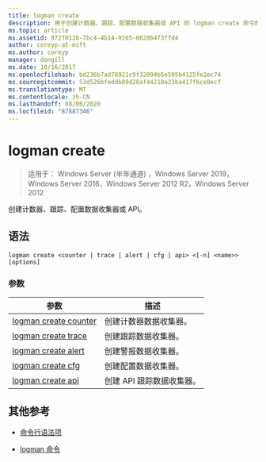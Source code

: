 ```yaml
---
title: logman create
description: 用于创建计数器、跟踪、配置数据收集器或 API 的 logman create 命令的参考文章。
ms.topic: article
ms.assetid: 972f0126-7bc4-4b14-9265-062864f3ffd4
author: coreyp-at-msft
ms.author: coreyp
manager: dongill
ms.date: 10/16/2017
ms.openlocfilehash: bd236b7ad78921c9f32094b5e595b4125fe2ec74
ms.sourcegitcommit: 53d526bfeddb89d28af44210a23ba417f6ce0ecf
ms.translationtype: MT
ms.contentlocale: zh-CN
ms.lasthandoff: 08/06/2020
ms.locfileid: "87887346"
---
```

# <a name="logman-create"></a>logman create

> 适用于： Windows Server (半年通道) ，Windows Server 2019，Windows Server 2016，Windows Server 2012 R2，Windows Server 2012

创建计数器、跟踪、配置数据收集器或 API。

## <a name="syntax"></a>语法

```
logman create <counter | trace | alert | cfg | api> <[-n] <name>> [options]
```

### <a name="parameters"></a>参数

| 参数 | 描述 |
| --------- | ----------- |
| [logman create counter](logman-create-counter.md) | 创建计数器数据收集器。 |
| [logman create trace](logman-create-trace.md) | 创建跟踪数据收集器。 |
| [logman create alert](logman-create-alert.md) | 创建警报数据收集器。 |
| [logman create cfg](logman-create-cfg.md) | 创建配置数据收集器。 |
| [logman create api](logman-create-api.md) | 创建 API 跟踪数据收集器。 |

## <a name="additional-references"></a>其他参考

- [命令行语法项](command-line-syntax-key.md)

- [logman 命令](logman.md)